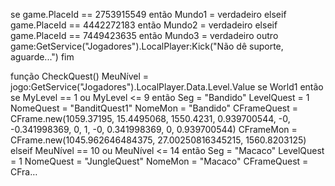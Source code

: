 
se game.PlaceId == 2753915549 então
    Mundo1 = verdadeiro
elseif game.PlaceId == 4442272183 então
    Mundo2 = verdadeiro
elseif game.PlaceId == 7449423635 então
    Mundo3 = verdadeiro
outro
    game:GetService("Jogadores").LocalPlayer:Kick("Não dê suporte, aguarde...")
fim

função CheckQuest()
    MeuNível = jogo:GetService("Jogadores").LocalPlayer.Data.Level.Value
    se World1 então
        se MyLevel == 1 ou MyLevel <= 9 então
            Seg = "Bandido"
            LevelQuest = 1
            NomeQuest = "BanditQuest1"
            NomeMon = "Bandido"
            CFrameQuest = CFrame.new(1059.37195, 15.4495068, 1550.4231, 0.939700544, -0, -0.341998369, 0, 1, -0, 0.341998369, 0, 0.939700544)
            CFrameMon = CFrame.new(1045.962646484375, 27.00250816345215, 1560.8203125)
        elseif MeuNível == 10 ou MeuNível <= 14 então
            Seg = "Macaco"
            LevelQuest = 1
            NomeQuest = "JungleQuest"
            NomeMon = "Macaco"
            CFrameQuest = CFra…
